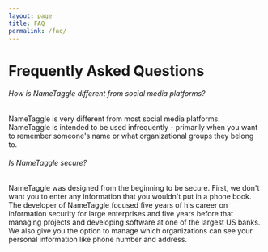 ```yaml
---
layout: page
title: FAQ
permalink: /faq/
---
```


<h1 class="perm-marker">Frequently Asked Questions</h1>

###### How is NameTaggle different from social media platforms?
NameTaggle is very different from most social media platforms.  NameTaggle is intended to be used infrequently - primarily when you want to remember someone's name or what organizational groups they belong to.

###### Is NameTaggle secure?
NameTaggle was designed from the beginning to be secure.  First, we don't want you to enter any information that you wouldn't put in a phone book.  The developer of NameTaggle focused five years of his career on information security for large enterprises and five years before that managing projects and developing software at one of the largest US banks.  We also give you the option to manage which organizations can see your personal information like phone number and address.

